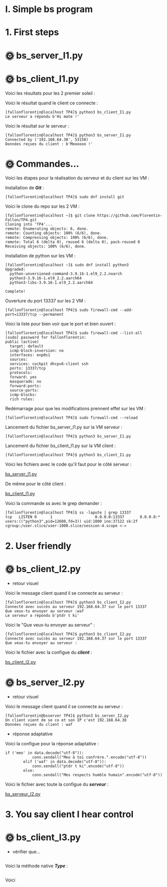 # I. Simple bs program

# 1. First steps

# 🌞 bs_server_I1.py
# 🌞 bs_client_I1.py

Voici les résultats pour les 2 premier soleil :

Voici le résultat quand le client ce connecte :

```shell
[fallonflorentin@localhost TP4]$ python3 bs_client_I1.py 
Le serveur a répondu b'Hi mate !'
```

Voici le résultat sur le serveur :

```shell
[fallonflorentin@localhost TP4]$ python3 bs_server_I1.py 
Connected by ('192.168.64.38', 53158)
Données reçues du client : b'Meooooo !'
```

# 🌞 Commandes...

Voici les étapes pour la réalisation du serveur et du client sur les VM :

Installation de ***Git*** :

```shell
[fallonflorentin@localhost TP4]$ sudo dnf install git
```

Voici le clone du repo sur les 2 VM :

```shell
[fallonflorentin@localhost ~]$ git clone https://github.com/Florentin-Fallon/TP4.git
Cloning into 'TP4'...
remote: Enumerating objects: 6, done.
remote: Counting objects: 100% (6/6), done.
remote: Compressing objects: 100% (6/6), done.
remote: Total 6 (delta 0), reused 6 (delta 0), pack-reused 0
Receiving objects: 100% (6/6), done.
```

Installation de python sur les VM :

```shell
[fallonflorentin@localhost ~]$ sudo dnf install python3
Upgraded:
  python-unversioned-command-3.9.16-1.el9_2.2.noarch                            
  python3-3.9.16-1.el9_2.2.aarch64                                              
  python3-libs-3.9.16-1.el9_2.2.aarch64                                         

Complete!
```

Ouverture du port 13337 sur les 2 VM :

```shell
[fallonflorentin@localhost TP4]$ sudo firewall-cmd --add-port=13337/tcp --permanent
```

Voici la liste pour bien voir que le port et bien ouvert :

```shell
[fallonflorentin@localhost TP4]$ sudo firewall-cmd --list-all
[sudo] password for fallonflorentin: 
public (active)
  target: default
  icmp-block-inversion: no
  interfaces: enp0s1
  sources: 
  services: cockpit dhcpv6-client ssh
  ports: 13337/tcp
  protocols: 
  forward: yes
  masquerade: no
  forward-ports: 
  source-ports: 
  icmp-blocks: 
  rich rules: 
```
Redémarrage pour que les modifications prennent effet sur les VM :

```shell
[fallonflorentin@localhost TP4]$ sudo firewall-cmd --reload
```

Lancement du fichier bs_server_I1.py sur la VM serveur :

```shell
[fallonflorentin@localhost TP4]$ python3 bs_server_I1.py 
```

Lancement du fichier bs_client_I1.py sur la VM client :

```shell
[fallonflorentin@localhost TP4]$ python3 bs_client_I1.py 
```

Voici les fichiers avec le code qu'il faut pour le côté serveur :

[bs_server_I1.py](bs_server_I1.py)

De même pour le côté client :

[bs_client_I1.py](bs_client_I1.py)

Voici la commande ss avec le grep demander :

```shell
[fallonflorentin@localhost TP4]$ ss -lapute | grep 13337
tcp   LISTEN 0      1                   0.0.0.0:13337       0.0.0.0:*      users:(("python3",pid=12608,fd=3)) uid:1000 ino:37122 sk:2f cgroup:/user.slice/user-1000.slice/session-4.scope <->
```

# 2. User friendly

# 🌞 bs_client_I2.py

* retour visuel

Voici le message client quand il se connecte au serveur :

```shell
[fallonflorentin@localhost TP4]$ python3 bs_client_I2.py
Connecté avec succès au serveur 192.168.64.37 sur le port 13337
Que veux-tu envoyer au serveur :waf
Le serveur a répondu b'ptdr t ki'
```

Voici le "Que veux-tu envoyer au serveur" :

```shell
[fallonflorentin@localhost TP4]$ python3 bs_client_I2.py
Connecté avec succès au serveur 192.168.64.37 sur le port 13337
Que veux-tu envoyer au serveur :
```

Voici le fichier avec la configue du ***client*** :

[bs_client_I2.py](bs_client_I2.py)

# 🌞 bs_server_I2.py

* retour visuel

Voici le message client quand il se connecte au serveur :

```shell
[fallonflorentin@bsserver TP4]$ python3 bs_server_I2.py
Un client vient de se co et son IP c'est 192.168.64.38
Données reçues du client : waf
```

* réponse adaptative

Voici la configue pour la réponse adaptative :

```shell
if ('meo' in data.decode("utf-8")):
            conn.sendall("Meo à toi confrère.".encode("utf-8"))
        elif ('waf' in data.decode("utf-8")):
            conn.sendall("ptdr t ki".encode("utf-8"))
        else:
            conn.sendall("Mes respects humble humain".encode("utf-8"))
```

Voici le fichier avec toute la configue du ***serveur*** :

[bs_serveur_I2.py](bs_serveur_I2.py)

# 3. You say client I hear control

# 🌞 bs_client_I3.py

* vérifier que...

```

```

Voici la méthode native ***Type*** :

```

```

Voici 